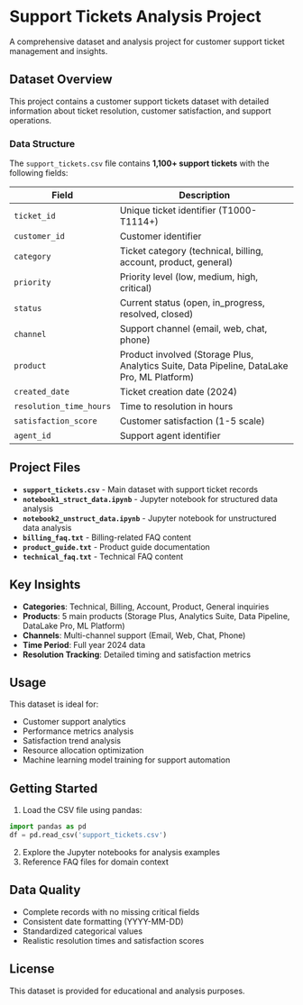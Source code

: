 # Support Tickets Analysis Project

A comprehensive dataset and analysis project for customer support ticket management and insights.

## Dataset Overview

This project contains a customer support tickets dataset with detailed information about ticket resolution, customer satisfaction, and support operations.

### Data Structure

The `support_tickets.csv` file contains **1,100+ support tickets** with the following fields:

| Field | Description |
|-------|-------------|
| `ticket_id` | Unique ticket identifier (T1000-T1114+) |
| `customer_id` | Customer identifier |
| `category` | Ticket category (technical, billing, account, product, general) |
| `priority` | Priority level (low, medium, high, critical) |
| `status` | Current status (open, in_progress, resolved, closed) |
| `channel` | Support channel (email, web, chat, phone) |
| `product` | Product involved (Storage Plus, Analytics Suite, Data Pipeline, DataLake Pro, ML Platform) |
| `created_date` | Ticket creation date (2024) |
| `resolution_time_hours` | Time to resolution in hours |
| `satisfaction_score` | Customer satisfaction (1-5 scale) |
| `agent_id` | Support agent identifier |

## Project Files

- **`support_tickets.csv`** - Main dataset with support ticket records
- **`notebook1_struct_data.ipynb`** - Jupyter notebook for structured data analysis
- **`notebook2_unstruct_data.ipynb`** - Jupyter notebook for unstructured data analysis
- **`billing_faq.txt`** - Billing-related FAQ content
- **`product_guide.txt`** - Product guide documentation
- **`technical_faq.txt`** - Technical FAQ content

## Key Insights

- **Categories**: Technical, Billing, Account, Product, General inquiries
- **Products**: 5 main products (Storage Plus, Analytics Suite, Data Pipeline, DataLake Pro, ML Platform)
- **Channels**: Multi-channel support (Email, Web, Chat, Phone)
- **Time Period**: Full year 2024 data
- **Resolution Tracking**: Detailed timing and satisfaction metrics

## Usage

This dataset is ideal for:
- Customer support analytics
- Performance metrics analysis
- Satisfaction trend analysis
- Resource allocation optimization
- Machine learning model training for support automation

## Getting Started

1. Load the CSV file using pandas:
```python
import pandas as pd
df = pd.read_csv('support_tickets.csv')
```

2. Explore the Jupyter notebooks for analysis examples
3. Reference FAQ files for domain context

## Data Quality

- Complete records with no missing critical fields
- Consistent date formatting (YYYY-MM-DD)
- Standardized categorical values
- Realistic resolution times and satisfaction scores

## License

This dataset is provided for educational and analysis purposes.